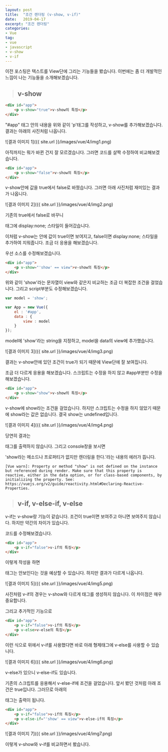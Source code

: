 ```yaml
---
layout: post
title:  "조건 렌더링 (v-show, v-if)"
date:   2019-04-17
excerpt: "조건 렌더링"
categories:
- Vue
tag:
- vue
- javascript
- v-show
- v-if
---
```


이전 포스팅은 텍스트를 View단에 그리는 기능들을 봤습니다. 이번에는 좀 더 개발적인 느낌이 나는 기능들을 소개해보겠습니다.

> ## v-show

```html
<div id="app">
    <p v-show="true">v-show의 특징</p>
</div>
```

"#app" 태그 안의 내용을 위와 같이 'p'태그를 작성하고, v-show를 추가해보겠습니다. 결과는 아래의 사진처럼 나옵니다.

![결과 이미지 1]({{ site.url }}/images/vue/4/img1.png)

아직까지는 뭐가 바뀐 건지 잘 모르겠습니다. 그러면 코드를 살짝 수정하여 비교해보겠습니다.

```html
<div id="app">
    <p v-show="false">v-show의 특징</p>
</div>
```

v-show안에 값을 true에서 false로 바꿨습니다. 그러면 아래 사진처럼 재미있는 결과가 나옵니다.

![결과 이미지 2]({{ site.url }}/images/vue/4/img2.png)

기존의 true에서 false로 바꾸니 <p>태그에 display:none; 스타일이 들어갔습니다.

이처럼 v-show는 안에 값이 true이면 보여지고, false이면 display:none; 스타일을 추가하여 지워줍니다. 조금 더 응용을 해보겠습니다.

우선 소스를 수정해보겠습니다.

```html
<div id="app">
    <p v-show="'show' == view">v-show의 특징</p>
</div>
```

위와 같이 'show'라는 문자열이 view와 같은지 비교하는 조금 더 복잡한 조건을 걸었습니다. 그리고 script부분도 수정해보겠습니다.

```javascript
var model = 'show';

var App = new Vue({
    el : '#app',
    data : {
        view : model
    }
});
```

model에 'show'라는 string을 지정하고, model을 data의 view에 추가했습니다.

![결과 이미지 3]({{ site.url }}/images/vue/4/img3.png)

결과는 v-show안에 있던 조건이 true가 되기 때문에 View단에 잘 보여집니다.

조금 더 다르게 응용을 해보겠습니다. 스크립트는 수정을 하지 않고 #app부분만 수정을 해보겠습니다.

```html
<div id="app">
    <p v-show="show">v-show의 특징</p>
</div>
```

v-show에 show라는 조건을 걸었습니다. 하지만 스크립트는 수정을 하지 않았기 때문에 show라는 값은 없습니다. 결국 show는 undefined입니다.

![결과 이미지 4]({{ site.url }}/images/vue/4/img4.png)

당연히 결과는 <p>태그를 출력하지 않습니다. 그리고 console창을 보시면

'show라는 메소드나 프로퍼티가 없지만 렌더링을 한다.'라는 내용의 에러가 뜹니다.

```
[Vue warn]: Property or method "show" is not defined on the instance but referenced during render. Make sure that this property is reactive, either in the data option, or for class-based components, by initializing the property. See: https://vuejs.org/v2/guide/reactivity.html#Declaring-Reactive-Properties.
```

> ## v-if, v-else-if, v-else

v-if는 v-show랑 기능이 같습니다. 조건이 true이면 보여주고 아니면 보여주지 않습니다. 하지만 약간의 차이가 있습니다.

코드를 수정해보겠습니다.

```html
<div id="app">
    <p v-if="false">v-if의 특징</p>
</div>
```

이렇게 작성을 하면 <p>태그는 안보인다는 것을 예상할 수 있습니다. 하지만 결과가 다르게 나옵니다.

![결과 이미지 5]({{ site.url }}/images/vue/4/img5.png)

사진처럼 v-if의 경우는 v-show와 다르게 태그를 생성하지 않습니다. 이 차이점은  매우 중요합니다.

그리고 추가적인 기능으로

```html
<div id="app">
    <p v-if="false">v-if의 특징</p>
    <p v-else>v-else의 특징</p>
</div>
```

이런 식으로 위에서 v-if를 사용했다면 바로 아래 형제태그에 v-else를 사용할 수 있습니다.

![결과 이미지 6]({{ site.url }}/images/vue/4/img6.png)

v-else가 있으니 v-else-if도 있습니다.

기존의 스크립트를 응용해서 v-else-if에 조건을 걸었습니다. 앞서 봤던 것처럼 아래 조건은 true입니다. 그러므로 아래의 <p>태그는 출력이 됩니다.

```html
<div id="app">
    <p v-if="false">v-if의 특징</p>
    <p v-else-if="'show' == view">v-else-if의 특징</p>
</div>
```

![결과 이미지 7]({{ site.url }}/images/vue/4/img7.png)

이렇게 v-show와 v-if를 비교하면서 봤습니다.
